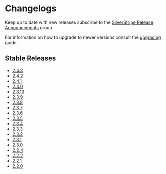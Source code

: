 # Changelogs

Keep up to date with new releases subscribe to the [SilverStripe Release Announcements](https://groups.google.com/group/silverstripe-announce) group.

For information on how to upgrade to newer versions consult the [upgrading](upgrading) guide.

## Stable Releases

 * [2.4.3](2.4.3)
 * [2.4.2](2.4.2)
 * [2.4.1](2.4.1)
 * [2.4.0](2.4.0)
 * [2.3.10](2.3.10)
 * [2.3.9](2.3.9)
 * [2.3.8](2.3.8)
 * [2.3.7](2.3.7)
 * [2.3.6](2.3.6)
 * [2.3.5](2.3.5)
 * [2.3.4](2.3.4)
 * [2.3.3](2.3.3)
 * [2.3.2](2.3.2)
 * [2.3.1](2.3.1)
 * [2.3.0](2.3.0)
 * [2.2.4](2.2.4)
 * [2.2.2](2.2.2)
 * [2.2.1](2.2.1)
 * [2.2.0](2.2.0)